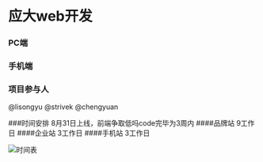 应大web开发
====

### PC端

### 手机端
### 项目参与人
@lisongyu @strivek @chengyuan



###时间安排
  8月31日上线，前端争取低吗code完毕为3周内
####品牌站
9工作日
####企业站
3工作日
####手机站
3工作日


![时间表](https://app.yinxiang.com/shard/s4/sh/8037c4c2-3e98-4d20-8795-50a830f6ec63/0406c9fbb00c66d004830c6cd2d5d3fc/res/3f906026-86b6-4bbd-87c9-b3ad0b2eeb41/E3E731EC-0978-469F-928B-45D4989A2818.png?resizeSmall&width=832&alpha=)

  

